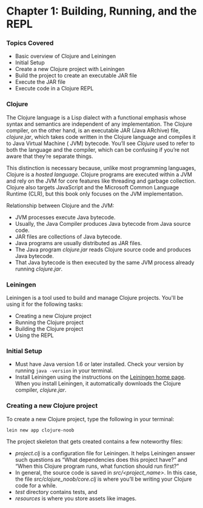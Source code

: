 # Chapter 1: Building, Running, and the REPL


### Topics Covered

* Basic overview of Clojure and Leiningen
* Initial Setup
* Create a new Clojure project with Leiningen 
* Build the project to create an executable JAR file
* Execute the JAR file
* Execute code in a Clojure REPL


### Clojure

The Clojure language is a Lisp dialect with a functional emphasis whose syntax and semantics 
are independent of any implementation. The Clojure compiler, on the other hand, is an executable 
JAR (Java ARchive) file, *clojure.jar*, which takes code written in the Clojure language and compiles 
it to Java Virtual Machine ( JVM) bytecode. You’ll see *Clojure* used to refer to both the language 
and the compiler, which can be confusing if you’re not aware that they’re separate things.

This distinction is necessary because, unlike most programming languages, Clojure is a *hosted 
language*. Clojure programs are executed within a JVM and rely on the JVM for core features like 
threading and garbage collection. Clojure also targets JavaScript and the Microsoft Common Language 
Runtime (CLR), but this book only focuses on the JVM implementation.

Relationship between Clojure and the JVM:
* JVM processes execute Java bytecode.
* Usually, the Java Compiler produces Java bytecode from Java source code.
* JAR files are collections of Java bytecode.
* Java programs are usually distributed as JAR files.
* The Java program *clojure.jar* reads Clojure source code and produces Java bytecode.
* That Java bytecode is then executed by the same JVM process already running *clojure.jar*.


### Leiningen

Leiningen is a tool used to build and manage Clojure projects. You'll be using it for the 
following tasks:
* Creating a new Clojure project
* Running the Clojure project
* Building the Clojure project
* Using the REPL


### Initial Setup

* Must have Java version 1.6 or later installed. Check your version by running `java -version` 
  in your terminal.
* Install Leiningen using the instructions on the [Leiningen home page](http://leiningen.org/). 
  When you install Leiningen, it automatically downloads the Clojure compiler, *clojure.jar*.
  

### Creating a new Clojure project

To create a new Clojure project, type the following in your terminal:
```
lein new app clojure-noob
```
The project skeleton that gets created contains a few noteworthy files:
* *project.clj* is a configuration file for Leiningen. It helps Leiningen answer such 
  questions as “What dependencies does this project have?” and “When this Clojure program runs, 
  what function should run first?”
* In general, the source code is saved in *src/<project_name>*. In this case, the file 
  *src/clojure_noob/core.clj* is where you’ll be writing your Clojure code for a while. 
* *test* directory contains tests, and 
* *resources* is where you store assets like images.


